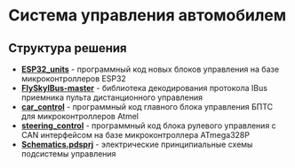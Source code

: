 # Система управления автомобилем

## Структура решения
* **[ESP32_units](ESP32_units)** - программный код новых блоков управления на базе микроконтроллеров ESP32
* **[FlySkyIBus-master](FlySkyIBus-master)** - библиотека декодирования протокола IBus приемника пульта дистанционного управления
* **[car_control](car_control)** - программный код главного блока управления БПТС для микроконтроллеров Atmel
* **[steering_control](steering_control)** - программный код блока рулевого управления с CAN интерфейсом на базе микроконтроллера ATmega328P
* **[Schematics.pdsprj](Schematics.pdsprj)** - электрические принципиальные схемы подсистемы управления
